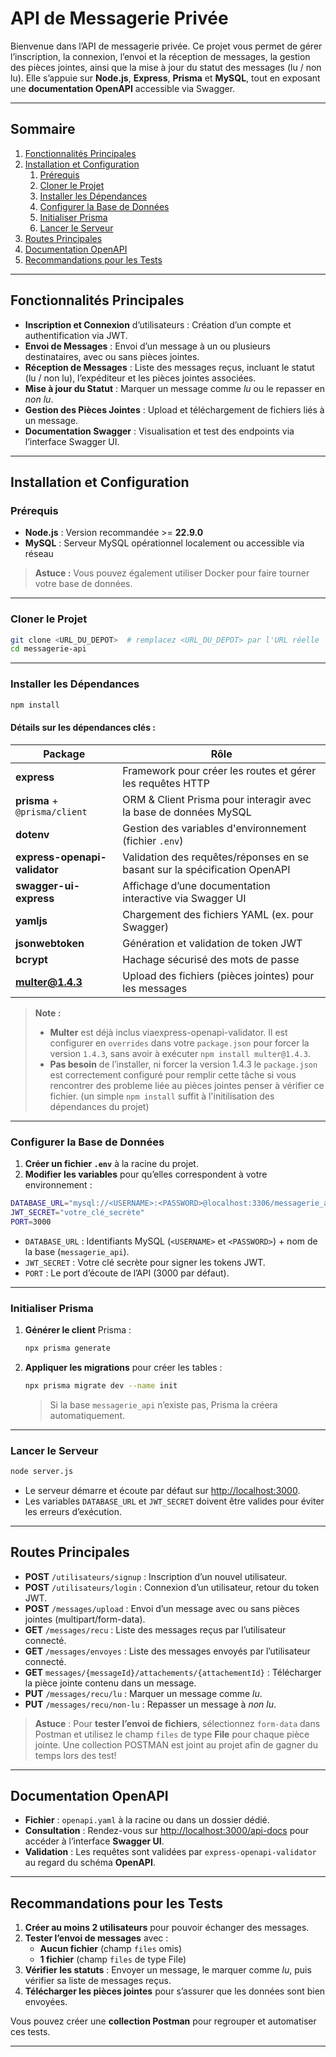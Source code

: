 # **API de Messagerie Privée**

Bienvenue dans l’API de messagerie privée. Ce projet vous permet de gérer l’inscription, la connexion, l’envoi et la réception de messages, la gestion des pièces jointes, ainsi que la mise à jour du statut des messages (lu / non lu). Elle s’appuie sur **Node.js**, **Express**, **Prisma** et **MySQL**, tout en exposant une **documentation OpenAPI** accessible via Swagger.

---

## **Sommaire**

1. [Fonctionnalités Principales](#fonctionnalités-principales)
2. [Installation et Configuration](#installation-et-configuration)
   1. [Prérequis](#prérequis)
   2. [Cloner le Projet](#cloner-le-projet)
   3. [Installer les Dépendances](#installer-les-dépendances)
   4. [Configurer la Base de Données](#configurer-la-base-de-données)
   5. [Initialiser Prisma](#initialiser-prisma)
   6. [Lancer le Serveur](#lancer-le-serveur)
3. [Routes Principales](#routes-principales)
4. [Documentation OpenAPI](#documentation-openapi)
5. [Recommandations pour les Tests](#recommandations-pour-les-tests)

---

## **Fonctionnalités Principales**

- **Inscription et Connexion** d’utilisateurs : Création d’un compte et authentification via JWT.
- **Envoi de Messages** : Envoi d’un message à un ou plusieurs destinataires, avec ou sans pièces jointes.
- **Réception de Messages** : Liste des messages reçus, incluant le statut (lu / non lu), l’expéditeur et les pièces jointes associées.
- **Mise à jour du Statut** : Marquer un message comme _lu_ ou le repasser en _non lu_.
- **Gestion des Pièces Jointes** : Upload et téléchargement de fichiers liés à un message.
- **Documentation Swagger** : Visualisation et test des endpoints via l’interface Swagger UI.

---

## **Installation et Configuration**

### **Prérequis**

- **Node.js** : Version recommandée >= **22.9.0**
- **MySQL** : Serveur MySQL opérationnel localement ou accessible via réseau

> **Astuce :** Vous pouvez également utiliser Docker pour faire tourner votre base de données.

---

### **Cloner le Projet**

```bash
git clone <URL_DU_DEPOT>  # remplacez <URL_DU_DEPOT> par l'URL réelle
cd messagerie-api
```

---

### **Installer les Dépendances**

```bash
npm install
```

#### **Détails sur les dépendances clés :**

| Package                       | Rôle                                                                       |
| ----------------------------- | -------------------------------------------------------------------------- |
| **express**                   | Framework pour créer les routes et gérer les requêtes HTTP                 |
| **prisma** + `@prisma/client` | ORM & Client Prisma pour interagir avec la base de données MySQL           |
| **dotenv**                    | Gestion des variables d'environnement (fichier `.env`)                     |
| **express-openapi-validator** | Validation des requêtes/réponses en se basant sur la spécification OpenAPI |
| **swagger-ui-express**        | Affichage d’une documentation interactive via Swagger UI                   |
| **yamljs**                    | Chargement des fichiers YAML (ex. pour Swagger)                            |
| **jsonwebtoken**              | Génération et validation de token JWT                                      |
| **bcrypt**                    | Hachage sécurisé des mots de passe                                         |
| **multer@1.4.3**              | Upload des fichiers (pièces jointes) pour les messages                     |

> **Note :**
>
> - **Multer** est déjà inclus viaexpress-openapi-validator. Il est configurer en `overrides` dans votre `package.json` pour forcer la version `1.4.3`, sans avoir à exécuter `npm install multer@1.4.3`.
> - **Pas besoin** de l’installer, ni forcer la version 1.4.3 le `package.json` est correctement configuré pour remplir cette tâche si vous rencontrer des probleme liée au pièces jointes penser à vérifier ce fichier. (un simple `npm install` suffit à l'initilisation des dépendances du projet)

---

### **Configurer la Base de Données**

1. **Créer un fichier `.env`** à la racine du projet.
2. **Modifier les variables** pour qu’elles correspondent à votre environnement :

```bash
DATABASE_URL="mysql://<USERNAME>:<PASSWORD>@localhost:3306/messagerie_api"
JWT_SECRET="votre_clé_secrète"
PORT=3000
```

- `DATABASE_URL` : Identifiants MySQL (`<USERNAME>` et `<PASSWORD>`) + nom de la base (`messagerie_api`).
- `JWT_SECRET` : Votre clé secrète pour signer les tokens JWT.
- `PORT` : Le port d’écoute de l’API (3000 par défaut).

---

### **Initialiser Prisma**

1. **Générer le client** Prisma :

   ```bash
   npx prisma generate
   ```

2. **Appliquer les migrations** pour créer les tables :

   ```bash
   npx prisma migrate dev --name init
   ```

   > Si la base `messagerie_api` n’existe pas, Prisma la créera automatiquement.

---

### **Lancer le Serveur**

```bash
node server.js
```

- Le serveur démarre et écoute par défaut sur [http://localhost:3000](http://localhost:3000).
- Les variables `DATABASE_URL` et `JWT_SECRET` doivent être valides pour éviter les erreurs d’exécution.

---

## **Routes Principales**

- **POST** `/utilisateurs/signup` : Inscription d’un nouvel utilisateur.
- **POST** `/utilisateurs/login` : Connexion d’un utilisateur, retour du token JWT.
- **POST** `/messages/upload` : Envoi d’un message avec ou sans pièces jointes (multipart/form-data).
- **GET** `/messages/recu` : Liste des messages reçus par l’utilisateur connecté.
- **GET** `/messages/envoyes` : Liste des messages envoyés par l’utilisateur connecté.
- **GET** `messages/{messageId}/attachements/{attachementId}` : Télécharger la pièce jointe contenu dans un message.
- **PUT** `/messages/recu/lu` : Marquer un message comme _lu_.
- **PUT** `/messages/recu/non-lu` : Repasser un message à _non lu_.

> **Astuce** : Pour **tester l’envoi de fichiers**, sélectionnez `form-data` dans Postman et utilisez le champ `files` de type **File** pour chaque pièce jointe.
> Une collection POSTMAN est joint au projet afin de gagner du temps lors des test!

---

## **Documentation OpenAPI**

- **Fichier** : `openapi.yaml` à la racine ou dans un dossier dédié.
- **Consultation** : Rendez-vous sur [http://localhost:3000/api-docs](http://localhost:3000/api-docs) pour accéder à l’interface **Swagger UI**.
- **Validation** : Les requêtes sont validées par `express-openapi-validator` au regard du schéma **OpenAPI**.

---

## **Recommandations pour les Tests**

1. **Créer au moins 2 utilisateurs** pour pouvoir échanger des messages.
2. **Tester l’envoi de messages** avec :
   - **Aucun fichier** (champ `files` omis)
   - **1 fichier** (champ `files` de type File)
3. **Vérifier les statuts** : Envoyer un message, le marquer comme _lu_, puis vérifier sa liste de messages reçus.
4. **Télécharger les pièces jointes** pour s’assurer que les données sont bien envoyées.

Vous pouvez créer une **collection Postman** pour regrouper et automatiser ces tests.

---

